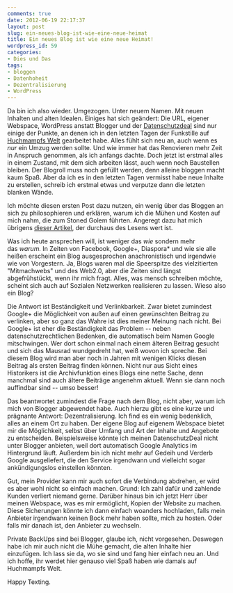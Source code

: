 ```yaml
---
comments: true
date: 2012-06-19 22:17:37
layout: post
slug: ein-neues-blog-ist-wie-eine-neue-heimat
title: Ein neues Blog ist wie eine neue Heimat!
wordpress_id: 59
categories:
- Dies und Das
tags:
- bloggen
- Datenhoheit
- Dezentralisierung
- WordPress
---
```


Da bin ich also wieder. Umgezogen. Unter neuem Namen. Mit neuen Inhalten und alten Idealen. Einiges hat sich geändert: Die URL, eigener Webspace, WordPress anstatt Blogger und der [Datenschutzdeal](http://stonedgolem.de/?page_id=49) sind nur einige der Punkte, an denen ich in den letzten Tagen der Funkstille auf [Huchmampfs Welt](http://huchmampf.blogspot.de) gearbeitet habe. Alles fühlt sich neu an, auch wenn es _nur_ ein Umzug werden sollte. Und wie immer hat das Renovieren mehr Zeit in Anspruch genommen, als ich anfangs dachte. Doch jetzt ist erstmal alles in einem Zustand, mit dem sich arbeiten lässt, auch wenn noch Baustellen bleiben. Der Blogroll muss noch gefüllt werden, denn alleine bloggen macht kaum Spaß. Aber da ich es in den letzten Tagen vermisst habe neue Inhalte zu erstellen, schreib ich erstmal etwas und verputze dann die letzten blanken Wände.

Ich möchte diesen ersten Post dazu nutzen, ein wenig über das Bloggen an sich zu philosophieren und erklären, warum ich die Mühen und Kosten auf mich nahm, die zum Stoned Golem führten. Angeregt dazu hat mich übrigens [dieser Artikel](http://kaffeeringe.de/blog/bloggen-fuer-einsteiger.707.html), der durchaus des Lesens wert ist.

Was ich heute ansprechen will, ist weniger das _wie_ sondern mehr das _warum._ In Zeiten von Facebook, Google+, Diaspora* und wie sie alle heißen erscheint ein Blog ausgesprochen anachronistisch und irgendwie wie von Vorgestern. Ja, Blogs waren mal die Speerspitze des vielzitierten "Mitmachwebs" und des Web2.0, aber die Zeiten sind längst abgefrühstückt, wenn ihr mich fragt. Alles, was mensch schreiben möchte, scheint sich auch auf Sozialen Netzwerken realisieren zu lassen. Wieso also ein Blog?

Die Antwort ist Beständigkeit und Verlinkbarkeit. Zwar bietet zumindest Google+ die Möglichkeit von außen auf einen gewünschten Beitrag zu verlinken, aber so ganz das Wahre ist dies meiner Meinung nach nicht. Bei Google+ ist eher die Beständigkeit das Problem -- neben datenschutzrechtlichen Bedenken, die automatisch beim Namen Google mitschwingen. Wer dort schon einmal nach einem älteren Beitrag gesucht und sich das Mausrad wundgedreht hat, weiß wovon ich spreche. Bei diesem Blog wird man aber noch in Jahren mit wenigen Klicks diesen Beitrag als ersten Beitrag finden können. Nicht nur aus Sicht eines Historikers ist die Archivfunktion eines Blogs eine nette Sache, denn manchmal sind auch ältere Beiträge angenehm aktuell. Wenn sie dann noch auffindbar sind -- umso besser!

Das beantwortet zumindest die Frage nach dem Blog, nicht aber, warum ich mich von Blogger abgewendet habe. Auch hierzu gibt es eine kurze und prägnante Antwort: Dezentralisierung. Ich find es ein wenig bedenklich, alles an einem Ort zu haben. Der eigene Blog auf eigenem Webspace bietet mir die Möglichkeit, selbst über Umfang und Art der Inhalte und Angebote zu entscheiden. Beispielsweise könnte ich meinen DatenschutzDeal nicht unter Blogger anbieten, weil dort automatisch Google Analytics im Hintergrund läuft. Außerdem bin ich nicht mehr auf Gedeih und Verderb Google ausgeliefert, die den Service irgendwann und vielleicht sogar ankündigungslos einstellen könnten.

Gut, mein Provider kann mir auch sofort die Verbindung abdrehen, er wird es aber wohl nicht so einfach machen. Grund: Ich zahl dafür und zahlende Kunden verliert niemand gerne. Darüber hinaus bin ich jetzt Herr über meinen Webspace, was es mir ermöglicht, Kopien der Website zu machen. Diese Sicherungen könnte ich dann einfach woanders hochladen, falls mein Anbieter irgendwann keinen Bock mehr haben sollte, mich zu hosten. Oder falls mir danach ist, den Anbieter zu wechseln.

Private BackUps sind bei Blogger, glaube ich, nicht vorgesehen. Deswegen habe ich mir auch nicht die Mühe gemacht, die alten Inhalte hier einzufügen. Ich lass sie da, wo sie sind und fang hier einfach neu an. Und ich hoffe, ihr werdet hier genauso viel Spaß haben wie damals auf Huchmampfs Welt.

Happy Texting.
